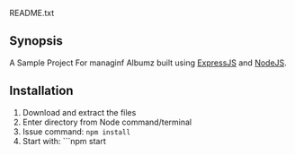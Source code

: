 README.txt

## Synopsis

A Sample Project For managinf Albumz built using [ExpressJS](http://expressjs.com/) and [NodeJS](http://nodejs.org).

## Installation

1. Download and extract the files
2. Enter directory from Node command/terminal
3. Issue command: ```npm install```
4. Start with: ```npm start